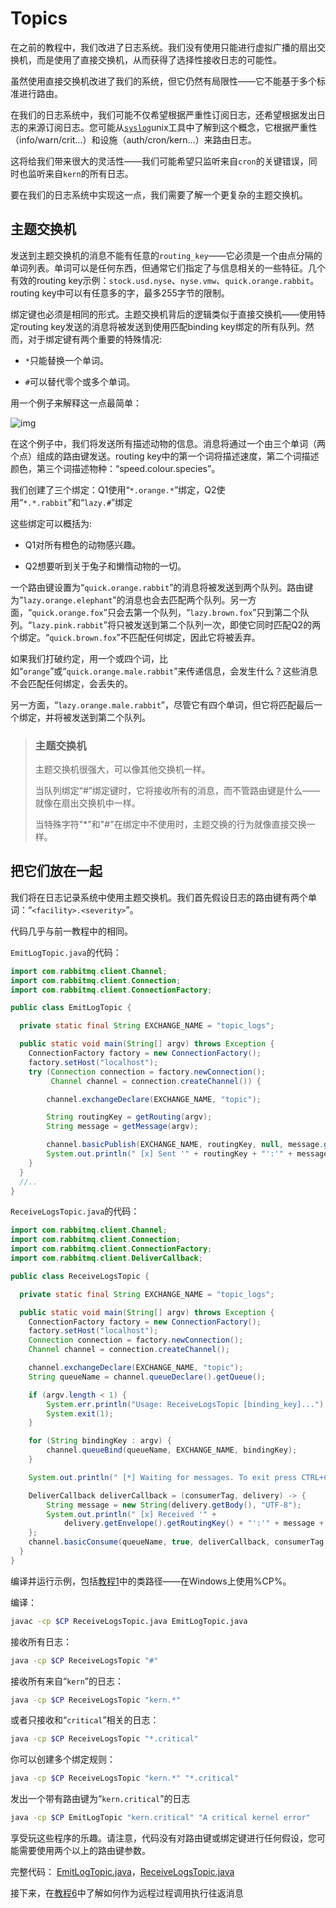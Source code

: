 # Topics

在之前的教程中，我们改进了日志系统。我们没有使用只能进行虚拟广播的扇出交换机，而是使用了直接交换机，从而获得了选择性接收日志的可能性。

虽然使用直接交换机改进了我们的系统，但它仍然有局限性——它不能基于多个标准进行路由。

在我们的日志系统中，我们可能不仅希望根据严重性订阅日志，还希望根据发出日志的来源订阅日志。您可能从[`syslog`](http://en.wikipedia.org/wiki/Syslog)unix工具中了解到这个概念，它根据严重性（info/warn/crit…）和设施（auth/cron/kern…）来路由日志。

这将给我们带来很大的灵活性——我们可能希望只监听来自`cron`的关键错误，同时也监听来自`kern`的所有日志。

要在我们的日志系统中实现这一点，我们需要了解一个更复杂的主题交换机。

## 主题交换机

发送到主题交换机的消息不能有任意的`routing_key`——它必须是一个由点分隔的单词列表。单词可以是任何东西，但通常它们指定了与信息相关的一些特征。几个有效的routing key示例：`stock.usd.nyse`、`nyse.vmw`、`quick.orange.rabbit`。routing key中可以有任意多的字，最多255字节的限制。

绑定键也必须是相同的形式。主题交换机背后的逻辑类似于直接交换机——使用特定routing key发送的消息将被发送到使用匹配binding key绑定的所有队列。然而，对于绑定键有两个重要的特殊情况:

- `*`只能替换一个单词。

- `#`可以替代零个或多个单词。

用一个例子来解释这一点最简单：

![img](https://www.rabbitmq.com/img/tutorials/python-five.png)

在这个例子中，我们将发送所有描述动物的信息。消息将通过一个由三个单词（两个点）组成的路由键发送。routing key中的第一个词将描述速度，第二个词描述颜色，第三个词描述物种：“speed.colour.species”。

我们创建了三个绑定：Q1使用“`*.orange.*`”绑定，Q2使用“`*.*.rabbit`”和“`lazy.#`”绑定

这些绑定可以概括为:

- Q1对所有橙色的动物感兴趣。


- Q2想要听到关于兔子和懒惰动物的一切。

一个路由键设置为“`quick.orange.rabbit`”的消息将被发送到两个队列。路由键为“`lazy.orange.elephant`”的消息也会去匹配两个队列。另一方面，“`quick.orange.fox`”只会去第一个队列，“`lazy.brown.fox`”只到第二个队列。“`lazy.pink.rabbit`”将只被发送到第二个队列一次，即使它同时匹配Q2的两个绑定。“`quick.brown.fox`”不匹配任何绑定，因此它将被丢弃。

如果我们打破约定，用一个或四个词，比如“`orange`”或“`quick.orange.male.rabbit`”来传递信息，会发生什么？这些消息不会匹配任何绑定，会丢失的。

另一方面，“`lazy.orange.male.rabbit`”，尽管它有四个单词，但它将匹配最后一个绑定，并将被发送到第二个队列。

> ### 主题交换机
>
> 主题交换机很强大，可以像其他交换机一样。
>
> 当队列绑定“#”绑定键时，它将接收所有的消息，而不管路由键是什么——就像在扇出交换机中一样。
>
> 当特殊字符"*"和"#"在绑定中不使用时，主题交换的行为就像直接交换一样。

## 把它们放在一起

我们将在日志记录系统中使用主题交换机。我们首先假设日志的路由键有两个单词：“`<facility>.<severity>`”。

代码几乎与前一教程中的相同。

`EmitLogTopic.java`的代码：

```java
import com.rabbitmq.client.Channel;
import com.rabbitmq.client.Connection;
import com.rabbitmq.client.ConnectionFactory;

public class EmitLogTopic {

  private static final String EXCHANGE_NAME = "topic_logs";

  public static void main(String[] argv) throws Exception {
    ConnectionFactory factory = new ConnectionFactory();
    factory.setHost("localhost");
    try (Connection connection = factory.newConnection();
         Channel channel = connection.createChannel()) {

        channel.exchangeDeclare(EXCHANGE_NAME, "topic");

        String routingKey = getRouting(argv);
        String message = getMessage(argv);

        channel.basicPublish(EXCHANGE_NAME, routingKey, null, message.getBytes("UTF-8"));
        System.out.println(" [x] Sent '" + routingKey + "':'" + message + "'");
    }
  }
  //..
}
```

`ReceiveLogsTopic.java`的代码：

```java
import com.rabbitmq.client.Channel;
import com.rabbitmq.client.Connection;
import com.rabbitmq.client.ConnectionFactory;
import com.rabbitmq.client.DeliverCallback;

public class ReceiveLogsTopic {

  private static final String EXCHANGE_NAME = "topic_logs";

  public static void main(String[] argv) throws Exception {
    ConnectionFactory factory = new ConnectionFactory();
    factory.setHost("localhost");
    Connection connection = factory.newConnection();
    Channel channel = connection.createChannel();

    channel.exchangeDeclare(EXCHANGE_NAME, "topic");
    String queueName = channel.queueDeclare().getQueue();

    if (argv.length < 1) {
        System.err.println("Usage: ReceiveLogsTopic [binding_key]...");
        System.exit(1);
    }

    for (String bindingKey : argv) {
        channel.queueBind(queueName, EXCHANGE_NAME, bindingKey);
    }

    System.out.println(" [*] Waiting for messages. To exit press CTRL+C");

    DeliverCallback deliverCallback = (consumerTag, delivery) -> {
        String message = new String(delivery.getBody(), "UTF-8");
        System.out.println(" [x] Received '" +
            delivery.getEnvelope().getRoutingKey() + "':'" + message + "'");
    };
    channel.basicConsume(queueName, true, deliverCallback, consumerTag -> { });
  }
}
```

编译并运行示例，包括[教程1](https://www.rabbitmq.com/tutorials/tutorial-one-java.html)中的类路径——在Windows上使用%CP%。

编译：

```bash
javac -cp $CP ReceiveLogsTopic.java EmitLogTopic.java
```

接收所有日志：

```bash
java -cp $CP ReceiveLogsTopic "#"
```

接收所有来自“`kern`”的日志：

```bash
java -cp $CP ReceiveLogsTopic "kern.*"
```

或者只接收和“`critical`”相关的日志：

```bash
java -cp $CP ReceiveLogsTopic "*.critical"
```

你可以创建多个绑定规则：

```bash
java -cp $CP ReceiveLogsTopic "kern.*" "*.critical"
```

发出一个带有路由键为“`kern.critical`”的日志

```bash
java -cp $CP EmitLogTopic "kern.critical" "A critical kernel error"
```

享受玩这些程序的乐趣。请注意，代码没有对路由键或绑定键进行任何假设，您可能需要使用两个以上的路由键参数。

完整代码： [EmitLogTopic.java](https://github.com/rabbitmq/rabbitmq-tutorials/blob/master/java/EmitLogTopic.java)，[ReceiveLogsTopic.java](https://github.com/rabbitmq/rabbitmq-tutorials/blob/master/java/ReceiveLogsTopic.java)

接下来，在[教程6](https://www.rabbitmq.com/tutorials/tutorial-six-java.html)中了解如何作为远程过程调用执行往返消息